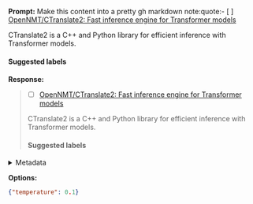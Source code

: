 **Prompt:**
Make this content into a pretty gh markdown note:quote:- [ ] [OpenNMT/CTranslate2: Fast inference engine for Transformer models](https://github.com/OpenNMT/CTranslate2)

CTranslate2 is a C++ and Python library for efficient inference with Transformer models.

#### Suggested labels
#### 

**Response:**
> - [ ] [OpenNMT/CTranslate2: Fast inference engine for Transformer models](https://github.com/OpenNMT/CTranslate2)
>
> CTranslate2 is a C++ and Python library for efficient inference with Transformer models.
>
> #### Suggested labels

<details><summary>Metadata</summary>

- Duration: 1315 ms
- Datetime: 2024-01-12T21:17:11.679120
- Model: gpt-3.5-turbo-0613

</details>

**Options:**
```json
{"temperature": 0.1}
```

